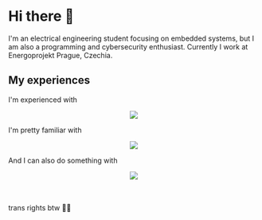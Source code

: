 <h1>Hi there 👋</h1>
I'm an electrical engineering student focusing on embedded systems, but I am also a programming and cybersecurity enthusiast. Currently I work at Energoprojekt Prague, Czechia.

<h2><b>My experiences</b></h2>

I'm experienced with
<p align="center">
  <a href="https://skillicons.dev">
    <img src="https://skillicons.dev/icons?i=linux,arduino,raspberrypi"/>
  </a>
</p>
I'm pretty familiar with
<p align="center">
  <a href="https://skillicons.dev">
    <img src="https://skillicons.dev/icons?i=c,cpp,python,windows"/>
  </a>
</p>
And I can also do something with
<p align="center">
  <a href="https://skillicons.dev">
    <img src="https://skillicons.dev/icons?i=postgres,powershell,html,bash,vim,azure"/>
  </a>
</p>
<br>
<br>
trans rights btw 🏳️‍⚧️
<!--
**eduarddlabal/eduarddlabal** is a ✨ _special_ ✨ repository because its `README.md` (this file) appears on your GitHub profile.

Here are some ideas to get you started:

- 🔭 I’m currently working on ...
- 🌱 I’m currently learning ...
- 👯 I’m looking to collaborate on ...
- 🤔 I’m looking for help with ...
- 💬 Ask me about ...
- 📫 How to reach me: ...
- 😄 Pronouns: ...
- ⚡ Fun fact: ...
-->
